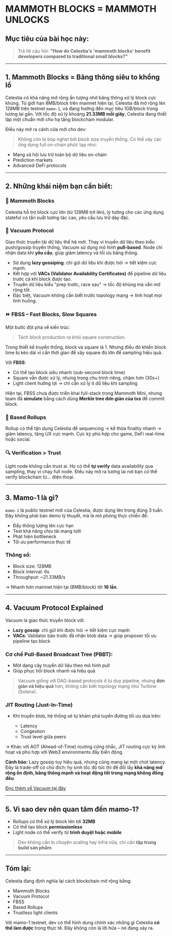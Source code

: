 # MAMMOTH BLOCKS = MAMMOTH UNLOCKS

## Mục tiêu của bài học này:

> Trả lời câu hỏi: **"How do Celestia's 'mammoth blocks' benefit developers compared to traditional small blocks?"**

---

## 1. Mammoth Blocks = Băng thông siêu to khổng lồ

Celestia có khả năng mở rộng ấn tượng nhờ băng thông xử lý block cực khủng. Từ giới hạn 8MB/block trên mainnet hiện tại, Celestia đã mở rộng lên 128MB trên testnet `mamo-1`, và đang hướng đến mục tiêu 1GB/block trong tương lai gần. Với tốc độ xử lý khoảng **21.33MB mỗi giây**, Celestia đang thiết lập một chuẩn mới cho hạ tầng blockchain modular.

Điều này mở ra cánh cửa mới cho dev:

> Không còn bị bóp nghẹt bởi block size truyền thống.
> Có thể xây các ứng dụng full on-chain phức tạp như:

* Mạng xã hội lưu trữ toàn bộ dữ liệu on-chain
* Prediction markets
* Advanced DeFi protocols

---

## 2. Những khái niệm bạn cần biết:

### 🧱 Mammoth Blocks

Celestia hỗ trợ block cực lớn (từ 128MB trở lên), lý tưởng cho các ứng dụng stateful có tần suất tương tác cao, yêu cầu lưu trữ dày đặc.

### 🚀 Vacuum Protocol

Giao thức truyền tải dữ liệu thế hệ mới. Thay vì truyền dữ liệu theo kiểu push/gossip truyền thống, Vacuum sử dụng mô hình **pull-based**. Node chỉ nhận data khi **yêu cầu**, giúp giảm latency và tối ưu băng thông.

* Sử dụng **lazy gossiping**: chỉ gửi dữ liệu khi được hỏi → tiết kiệm cực mạnh.
* Kết hợp với **VACs (Validator Availability Certificates)** để pipeline dữ liệu trước cả khi block được tạo.
* Truyền dữ liệu kiểu "prep trước, race sau" → tốc độ khủng mà vẫn mở rộng tốt.
* Đặc biệt, Vacuum không cần biết trước topology mạng → linh hoạt mọi tình huống.

### ⏩ FBSS – Fast Blocks, Slow Squares

Một bước đột phá về kiến trúc:

> Tách block production ra khỏi square construction.

Trong thiết kế truyền thống, block và square là 1. Nhưng điều đó khiến block time bị kéo dài vì cần thời gian để xây square đủ lớn để sampling hiệu quả.

Với **FBSS**:

* Có thể tạo block siêu nhanh (sub-second block time)
* Square vẫn được xử lý, nhưng trong chu trình riêng, chậm hơn (30s+)
* Light client hưởng lợi → chỉ cần xử lý ít dữ liệu khi sampling

Hiện tại, FBSS chưa được triển khai full-stack trong Mammoth Mini, nhưng team đã **simulate** bằng cách dùng **Merkle tree đơn giản của txs** để commit block.

### 🧬 Based Rollups

Rollup có thể tận dụng Celestia để sequencing → kế thừa finality nhanh → giảm latency, tăng UX cực mạnh. Cực kỳ phù hợp cho game, DeFi real-time hoặc social.

### 🔍 Verification > Trust

Light node không cần trust ai. Họ có thể **tự verify** data availability qua sampling, thay vì chạy full node. Điều này mở ra tương lai nơi bạn có thể verify blockchain từ... điện thoại.

---

## 3. Mamo-1 là gì?

`mamo-1` là public testnet mới của Celestia, được dựng lên trong đúng 3 tuần. Đây không phải bản demo lý thuyết, mà là mô phỏng thực chiến để:

* Đẩy thông lượng lên cực hạn
* Test khả năng chịu tải mạng lưới
* Phát hiện bottleneck
* Tối ưu performance thực tế

### Thông số:

* Block size: 128MB
* Block interval: 6s
* Throughput: \~21.33MB/s

→ Nhanh hơn mainnet hiện tại (8MB/block) tới **16 lần**.

---

## 4. Vacuum Protocol Explained

Vacuum là giao thức truyền block với:

* **Lazy gossip**: chỉ gửi khi được hỏi → tiết kiệm cực mạnh
* **VACs**: Validator báo trước đã nhận blob data → giúp proposer tối ưu pipeline tạo block

### Cơ chế Pull-Based Broadcast Tree (PBBT):

* Một dạng cây truyền dữ liệu theo mô hình pull
* Giúp phục hồi block nhanh và hiệu quả

> Vacuum giống với DAG-based protocols ở tư duy pipeline, nhưng **đơn giản và hiệu quả** hơn, không cần biết topology mạng như Turbine (Solana).

### JIT Routing (Just-In-Time)

* Khi truyền blob, hệ thống sẽ tự khám phá tuyến đường tối ưu dựa trên:

  * Latency
  * Congestion
  * Trust level giữa peers

→ Khác với AOT (Ahead-of-Time) routing cứng nhắc, JIT routing cực kỳ linh hoạt và phù hợp với Web3 environments đầy biến động.

**Cảnh báo:** Lazy gossip tuy hiệu quả, nhưng cũng mang lại một chút latency. Đây là trade-off có chủ đích: hy sinh tốc độ tức thì để đổi lấy **khả năng mở rộng ổn định, băng thông mạnh và hoạt động tốt trong mạng không đồng đều**.

[Đọc thêm về Vacuum tại đây](https://github.com/celestiaorg/celestia-app/blob/e666c7d38940ef32c475d8347eee301fa91fe327/specs/src/vacuum.md?ref=blog.celestia.org#vacuum-spec)

---

## 5. Vì sao dev nên quan tâm đến mamo-1?

* Rollups có thể xử lý block lên tới **32MB**
* Có thể tạo block **permissionless**
* Light node có thể verify từ **trình duyệt hoặc mobile**

> Dev không cần lo chuyện scaling hay infra nữa, chỉ cần **tập trung build sản phẩm**.

---

## Tóm lại:

Celestia đang định nghĩa lại cách blockchain mở rộng bằng:

* Mammoth Blocks
* Vacuum Protocol
* FBSS
* Based Rollups
* Trustless light clients

Với mamo-1 testnet, dev có thể hình dung chính xác những gì Celestia **có thể làm được** trong thực tế. Đây không còn là lời hứa – nó đang xảy ra.
